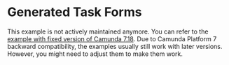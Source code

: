 # Generated Task Forms

This example is not actively maintained anymore. You can refer to the [example with fixed version of Camunda 7.18](https://github.com/camunda/camunda-bpm-examples/blob/7.18/usertask/task-form-generated).
Due to Camunda Platform 7 backward compatibility, the examples usually still work with later versions. However, you
might need to adjust them to make them work.